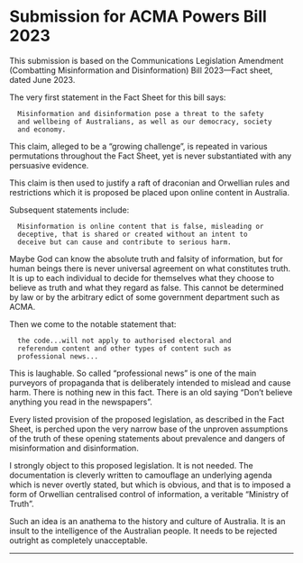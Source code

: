 # Submission for ACMA Powers Bill 2023

This submission is based on the Communications Legislation Amendment (Combatting
Misinformation and Disinformation) Bill 2023—Fact sheet, dated June 2023.

The very first statement in the Fact Sheet for this bill says:
```
  Misinformation and disinformation pose a threat to the safety
  and wellbeing of Australians, as well as our democracy, society
  and economy.

```
This claim, alleged to be a “growing challenge”, is repeated in various permutations
throughout the Fact Sheet, yet is never substantiated with any persuasive evidence.

This claim is then used to justify a raft of draconian and Orwellian rules and restrictions
which it is proposed be placed upon online content in Australia.

Subsequent statements include:
```
  Misinformation is online content that is false, misleading or
  deceptive, that is shared or created without an intent to
  deceive but can cause and contribute to serious harm.

```
Maybe God can know the absolute truth and falsity of information, but for human beings
there is never universal agreement on what constitutes truth. It is up to each individual
to decide for themselves what they choose to believe as truth and what they regard as
false. This cannot be determined by law or by the arbitrary edict of some government
department such as ACMA.

Then we come to the notable statement that:
```
  the code...will not apply to authorised electoral and
  referendum content and other types of content such as
  professional news...

```
This is laughable. So called “professional news” is one of the main purveyors of
propaganda that is deliberately intended to mislead and cause harm. There is nothing
new in this fact. There is an old saying “Don’t believe anything you read in the
newspapers”.

Every listed provision of the proposed legislation, as described in the Fact Sheet, is
perched upon the very narrow base of the unproven assumptions of the truth of these
opening statements about prevalence and dangers of misinformation and
disinformation.

I strongly object to this proposed legislation. It is not needed. The documentation is
cleverly written to camouflage an underlying agenda which is never overtly stated, but
which is obvious, and that is to imposed a form of Orwellian centralised control of
information, a veritable “Ministry of Truth”.

Such an idea is an anathema to the history and culture of Australia. It is an insult to the
intelligence of the Australian people. It needs to be rejected outright as completely
unacceptable.


-----

